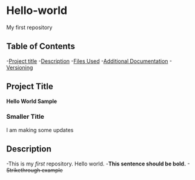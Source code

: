 # Hello-world
My first repository

## Table of Contents
-[Project title](#Project-Title)
-[Description](#How-to-run-program)
-[Files Used](#files-used)
-[Additional Documentation](#additional-documentation)
-[Versioning](#versioning)


## Project Title

**Hello World Sample**

### Smaller Title
I am making some updates

## Description
-This is my *first* repository. Hello world.
-**This sentence should be bold.**
-~~Strikethrough example~~
